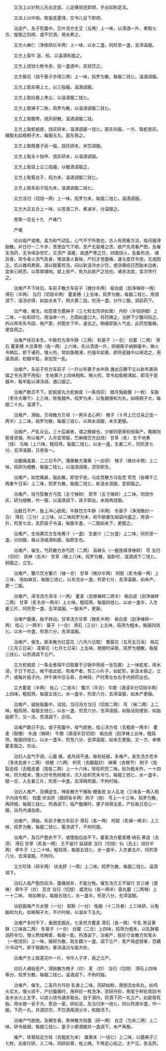 <!-- { "loadSidebar": true } -->
　　又法上以针刺儿先出足底，儿足痛惊还即顺，手出如刺足法。

　　又法上以中指，取釜底墨煤，交书儿足下即顺。

　　治逆产，及子死腹中，艾叶汤方生艾（五两）上一味，以清酒一升，煮取七合，旋服之则顺，或不饮酒，用水煮之。

　　又方火麻仁（净拣研烂半两）上一味，以水二盏，同煎至一盏，去滓温服。

　　又方上取牛 涎、绞。以温酒和服之。

　　又方上烧钱七枚令赤，投一盏酒中，去钱饮之。

　　又方葵花（焙干葵子亦得三两）上一味，捣罗为散，每服二钱匕，温酒调服。

　　又方上取车辋上土，以三指撮，温酒调服。

　　又方上取灶屋上黑尘，以温酒服二钱匕。

　　又方上取弹子二枚，捣罗为散，以温酒调服二钱匕。

　　又方上取甑带，烧灰研散，温酒调服二钱。

　　又方上取蛇蜕皮，烧灰研末，温酒调服一钱匕，面东向服，一方、取蛇皮灰。猪脂丸如梧桐子大，每服五丸，面东吞之。

　　又方上取晚蚕子纸一幅，烧灰研末，米饮调服。

　　又方上取夫十指甲、烧灰研末，以温酒调服。

　　又方上取梁上尘三指撮，以暖酒调服之。

　　又方上取菟丝子，捣为末，温酒调服二钱匕。

　　又方上取车前子捣为末，温酒调服二钱匕。

　　又方当归（切焙一两）上一味，捣罗为末，每服二钱匕，温酒调服。

　　又方大豆五合上一味，以苦酒二升，煮减半，分温服之。

　　卷第一百五十九　产难门

　　产难

　　论曰临产或难。盖为和气动乱，心气不宁所致也，古人有预备方法，临月服滑胎散。并日行一二千步，贵使血气下顺，至产无留难之虑，欲产先须看产图，及催生汤药，无令喧杂惊忙，又须产 温暖，或遇严寒之日，四围烧火，及备热汤， 诸异香，常令香火汤气及身，惟谙事人看候，产妇才觉腹痛，速与食饮令饱，无或困乏。饥以雌鸡煮粥。渴以醋蜜煎汤，闷以新汲冷水少饮，或空痛经日而胎未动者，宜安心耐忍，以荐席铺地。就上安产，免为此欲产之兆也，诸余法度，宜次序行之。

　　治难产不下经日。车前子散方车前子（微炒半两） 榆白皮（刮净锉碎一两） 滑石（半两） 当归（切焙半两） 瞿麦穗（上五味，捣罗为散，每服二钱匕，用酒调下，温汤亦得，如血水未下，用大黄二钱。煎汤一盏，分作三服。调前药下。

　　治产难、催生。如意膏方蓖麻子（三七粒去壳研如膏） 丹砂（半钱研细）上二味，一处和研匀，用油单一片，方圆如盏口大，将药摊之，当脐下少腹间贴之。外以带帛系令固，候产罢，并胞衣下毕，速去之。稍缓即脱人气血，此药觉腹痛，便宜用之。

　　治难产经日未生。牛酥煎方真牛酥（三两） 秋葵子（一合） 白蜜（二两） 滑石 瞿麦穗 大豆黄卷（各一两）上六味，先以清酒一升，研细葵子纳酥蜜中，微火令稍后，即下诸药，慢火煎，常如鱼眼沸，约强半如膏，即将瓷器中以绵滤之，用温酒调，初服半匙，渐加至一匙。

　　治难产，车前子煎方车前子（一升以布裹于水中熟 漉出日曝干又以新布裹熟揉之令光滑不用捣） 生地黄汁上四味相和，微火煎，常令如鱼眼沸起，即泻于瓷器中，每半匙以沸汤调，通口服之。

　　治难产数日不下。蛇蜕皮丸方蛇蜕皮（一条烧灰） 腊月兔脑髓（一枚） 车脂（枣许大曝干）上三味，除兔髓外，捣罗为末，以兔髓搜和为丸，如梧桐子大，每服二十丸，温酒下。

　　治难产、滑胎。贝母散方贝母（一两半去心秤） 槐子（十月上已日采之佳一两半）上二味，捣罗为散，每服三钱匕，以熟水调服，未生更服。

　　治难产，产乳论云。三十后嫁者，谓之晚嫁也，少嫁则筋骨软弱易产，晚嫁则筋骨坚强，所以难产，入月宜常服，苎麻根饮方白焙） 甘草（炙） 生干地黄（焙） 乌梅（上六味，粗捣筛，每服二钱匕，以水一盏，生姜二片，同煎至七分，去滓温服，日夜各一。

　　治腹痛虽甚，二三日不产。蒲黄散方蒲黄（一合研） 槐子（微炒半两）上二味，捣研为细散，每服二钱匕，以温酒调服，须臾即生。

　　治难产，如觉痛甚，服此散，即觉平安。马齿苋散方马齿苋 常苋（各曝干三两重午日采）上二味，捣罗为散，每服二钱匕，新汲水调服，宜频服之。

　　治难产，烧弓弦散方弓弦（五寸锉碎） 箭竿（五寸锉碎）上二味，同烧作灰，研为细散，作一服，以温酒调下，其子即出，未效再烧服。

　　治数日不产，胎上冲心欲死。牛酥饮方牛酥（半两） 冬葵子（净淘微炒一合） 滑石（三分）上三味，以二味捣罗为末，和牛酥置生绢袋内盛之，用酒一升，煎至七合，去药袋子令温，每服半盏，一二服如未下，更服之。

　　治难产，生地黄饮方生地黄汁（一盏） 生姜汁（二分盏）上二味，同煎至一盏，分四服，每以汤或酒和服，胎即生也。

　　治难产，催生。芍药散方赤芍药（二两） 沤麻头（一握拣择净锉碎） 芎 当归（切炒） 茯神（去木） 甘草（微上八味，捣罗为散，临卧时，温酒调下二钱匕，频服之，立生。

　　治难产，蟹爪饮方蟹爪（锉一合） 甘草（微炒半两） 阿胶（炙令燥一两）上三味， 咀如麻豆，每服三钱匕，以东流水一盏，煎至七分，去滓温服，如未产。更一二服。

　　治难产。泽泻汤方泽泻（一两） 瞿麦（去根锉碎二两半） 榆白皮（刮净锉碎二两） 甘草（炙令赤一两半）上七味，粗捣筛，每服四钱匕，以水一盏半，入生姜三片，同煎至一盏，去滓温服。一服未产，更服。

　　治难产腹痛，胎不转动。甘草汤方甘草（微炙半两） 榆白皮（刮净锉碎一两） 桂心（一两半） 葵子（一合） 滑石（三分）上五味，捣筛为粗末，每服四钱匕，以水一中盏，煎至六分，去滓温服。

　　治难产，催生。抵圣散方红蓝花（六月六日取） 蜀葵花（五月五日采） 桃花（三月三日采） 凌霄花（七月七日采）上五味，根据时采取，捣罗为细散，每服三钱匕，以热酒调下立产。

　　又方蛇蜕皮（一条全者端午日取置于沙锅中用纸一张包裹）上一味蛇皮，用水浸，于日下煎之，候干收此纸，有难产者，剪三小片子，如蛇形，新汲水吞之，立产，或每片纸子内，拌牛粪中豆与吞，亦神效，产时男左女右手内把药出也。

　　又方瞿麦（半两） 桂心（二钱半） 蟹爪（半合） 牛膝（酒浸半日切焙半两）上四味，粗捣筛，每服五钱匕，水一盏半，煎至八分，去滓温服，如未产更服。

　　治难产，疑胎毙腹中，试验。当归汤方当归（切焙二两） 芎 （锉二两）上二味，粗捣筛，每服五钱匕，以水一盏，煎至六分，去滓温服，如胎活则便安。如胎毙即下，又一法，苦酒调下，亦验。

　　治难产数日不出，或子死腹中，母气欲绝。桂心汤方桂（去粗皮一两半） 瞿麦（取穗） 木通（锉碎） 牛膝（酒浸半日切焙） 榆白皮（刮净锉上五味，粗捣筛，每服四钱匕，以水一盏半，煎至八分，去滓温服，如未生更服。又一方、单煮瞿麦服之。亦出。

　　治妇人血气不调，心腹 痛，或月闭不通，每有妊娠，多难产。易生汤方苍术（净洗去皮十二两） 桔梗（六两） 枳壳（去瓤麸炒） 麻黄（去根节） 附子（炮裂去桂（去粗皮姜（炮各二两）上一十六味，除桂枳壳二味，别为粗末外，一十四味，同为粗末，慢火炒令色转摊冷，次入桂枳壳末令匀，每服三钱匕，水一盏半，醋一合，入生姜三片，煎至一中盏，去滓稍热服，不拘时候。

　　治妇人难产，及横逆生。神圣散方干猪胎 鲤鱼皮 女人乱发（三味各一两入瓶子内烧令焦） 铛墨 伏龙肝（细研各半两）附子（炮） 芎上一十三味，捣罗为散，再研细，每服三钱匕，热酒调下，临产腹痛时，便子母俱无恙，产后每日空心一服，治月内诸血疾。

　　治难产，滑胎。车前子散方车前子 滑石（各一两） 阿胶（炙燥一两半）上三味，捣罗为散，每服二钱匕，蜜汤调下，不拘时服。

　　治难产，及已产胞衣不下，或堕胎后血不下。瞿麦汤方瞿麦穗 硝石 黄连（去须） 滑石 甘草（炙各一两） 王不留行 延胡索 当归（切焙）仙（去土）焙炒半两） 牵牛子（上二十味，粗捣筛，每服五钱匕，水一盏半，入生姜五片，同煎至八分，去滓温服。不拘时。

　　又方珍珠（研半两） 伏龙肝（一两）上二味，捣罗为散，每服二钱匕，温酒调下。

　　治妇人临产胞伤风冷，腹痛频并，不能分免。催生汤方王不留行 京三棱（煨锉） 牵牛子（炒） 百合 当归（切焙） 威灵仙（各一两半）雷丸腹（二两锉）上一十二味， 咀如麻豆，每服五钱匕，水一盏半，煎至八分，去滓温服。

　　治妊娠难产方水银（一分） 腻粉（一分） 兔脑（十二月者）上三味研，以兔脑和为丸，如梧桐子大，不计时候，以温水下五丸。

　　治难产多时不下，垂困宜服此，七圣煎方瞿麦 滑石（各一两） 牛乳 黑豆黄 酥（三味各二两） 冬葵子（一合） 白蜜（二合）上四味，捣筛为细末，以乳酥蜜调药令匀，慢火熬成稀膏，每服一匙，热酒调下，治难产，胜妙寸金散方败笔头（一枚烧灰）上一味，细研为散，取生藕汁一盏，调下立产，若产母虚弱者，恐藕汁冷动气，即于银器内，重汤温过与服大妙。

　　治难产方上取莲花叶一片，书作人子字，吞之立产。

　　治妇人诸般恶产，滑胎散方槐子（炒） 麦 （炒） 当归（切焙） 滑石上四味等分，捣罗为散。每服二钱匕。温酒调下，不拘时服。

　　治难产、催生。二圣丹方丹砂 乳香上二味，同研如粉，用倒流水和丸，如鸡头实大，慢火焙干，产妇腹痛时，用秤砣一枚洗净，浓研丹砂，用笔于秤砣周回书金木水火土五字，以炭火烧令通赤取出，投于酒内，将酒下药一丸立产。如是取死胎，用水银一皂子大，葱白一茎，研如泥。及当归末一钱匕，同以热酒半盏，作一服，下药一丸，并酒饮尽，不饮酒用酒少许，和醋汤下。

　　治难产气欲绝。及横生者。黑神散方铛墨（研一两） 白芷（为末二两）上二味，研令极细，每服三钱匕，童子小便酒醋共一盏调下，未产再服。

　　催产，桂膏贴足方桂（去粗皮为末） 雄黄末（一钱匕）上二味，以蓖麻子三七枚，去皮烂研，入二味，同研如膏，纸上摊，于两足心贴之。才产讫，急去药。

